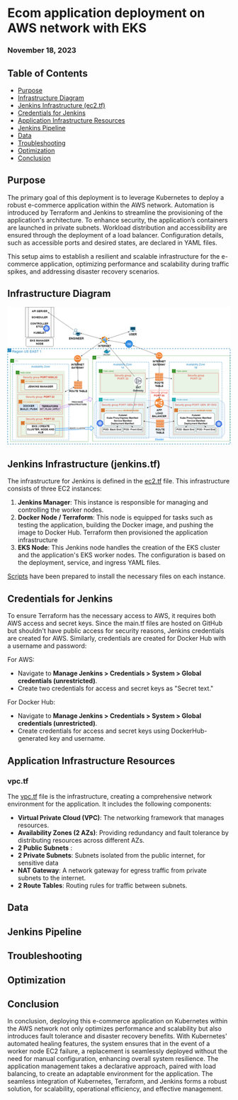 # Ecom application deployment on AWS network with EKS

### November 18, 2023

## Table of Contents
- [Purpose](#purpose)
- [Infrastructure Diagram](#infrastructure-diagram)
- [Jenkins Infrastructure (ec2.tf)](#jenkins-infrastructure-ec2tf)
- [Credentials for Jenkins](#credentials-for-jenkins)
- [Application Infrastructure Resources](#application-infrastructure-resources)
- [Jenkins Pipeline](#jenkins-pipeline)
- [Data](#data)
- [Troubleshooting](#troubleshooting)
- [Optimization](#optimization)
- [Conclusion](#conclusion)

## Purpose

The primary goal of this deployment is to leverage Kubernetes to deploy a robust e-commerce application within the AWS network. Automation is introduced by Terraform and Jenkins to streamline the provisioning of the application's architecture. To enhance security, the application’s containers are launched in private subnets. Workload distribution and accessibility are ensured through the deployment of a load balancer. Configuration details, such as accessible ports and desired states, are declared in YAML files.

This setup aims to establish a resilient and scalable infrastructure for the e-commerce application, optimizing performance and scalability during traffic spikes, and addressing disaster recovery scenarios.

## Infrastructure Diagram
![Infrastructure Diagram](Results/Deploy9.png)

## Jenkins Infrastructure (jenkins.tf)
The infrastructure for Jenkins is defined in the [ec2.tf](jenkinsenv/jenkins.tf) file. This infrastructure consists of three EC2 instances:

1. **Jenkins Manager**: This instance is responsible for managing and controlling the worker nodes.
2. **Docker Node / Terraform**: This node is equipped for tasks such as testing the application, building the Docker image, and pushing the image to Docker Hub. Terraform then provisioned the application infrastructure 
3. **EKS Node**: This Jenkins node handles the creation of the EKS cluster and the application's EKS worker nodes. The configuration is based on the deployment, service, and ingress YAML files.

[Scripts](jenkinsenv/jenkins.sh) have been prepared to install the necessary files on each instance.

## Credentials for Jenkins
To ensure Terraform has the necessary access to AWS, it requires both AWS access and secret keys. Since the main.tf files are hosted on GitHub but shouldn't have public access for security reasons, Jenkins credentials are created for AWS. Similarly, credentials are created for Docker Hub with a username and password:

For AWS:

- Navigate to **Manage Jenkins > Credentials > System > Global credentials (unrestricted)**.
- Create two credentials for access and secret keys as "Secret text."

For Docker Hub:

- Navigate to **Manage Jenkins > Credentials > System > Global credentials (unrestricted)**.
- Create credentials for access and secret keys using DockerHub-generated key and username.

## Application Infrastructure Resources

### vpc.tf

The [vpc.tf](initTerraform/vpc.tf) file is the infrastructure, creating a comprehensive network environment for the application. It includes the following components:

- **Virtual Private Cloud (VPC)**: The networking framework that manages resources.
- **Availability Zones (2 AZs)**: Providing redundancy and fault tolerance by distributing resources across different AZs.
- **2 Public Subnets** :  
- **2 Private Subnets**: Subnets isolated from the public internet, for sensitive data
- **NAT Gateway**: A network gateway for egress traffic from private subnets to the internet.
- **2 Route Tables**: Routing rules for traffic between subnets.
## Data

## Jenkins Pipeline

## Troubleshooting

## Optimization

## Conclusion

In conclusion, deploying this e-commerce application on Kubernetes within the AWS network not only optimizes performance and scalability but also introduces fault tolerance and disaster recovery benefits. With Kubernetes' automated healing features, the system ensures that in the event of a worker node EC2 failure, a replacement is seamlessly deployed without the need for manual configuration, enhancing overall system resilience. The application management takes a declarative approach, paired with load balancing, to create an adaptable environment for the application. The seamless integration of Kubernetes, Terraform, and Jenkins forms a robust solution, for scalability, operational efficiency, and effective management.
